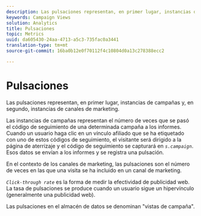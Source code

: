 ```yaml
---
description: Las pulsaciones representan, en primer lugar, instancias de campañas y, en segundo, instancias de canales de marketing.
keywords: Campaign Views
solution: Analytics
title: Pulsaciones
topic: Metrics
uuid: da605430-24aa-4713-a5c3-735fac0a3441
translation-type: tm+mt
source-git-commit: 16ba0b12e0f70112f4c10804d0a13c278388ecc2

---
```



# Pulsaciones

Las pulsaciones representan, en primer lugar, instancias de campañas y, en segundo, instancias de canales de marketing.

Las instancias de campañas representan el número de veces que se pasó el código de seguimiento de una determinada campaña a los informes. Cuando un usuario haga clic en un vínculo afiliado que se ha etiquetado con uno de estos códigos de seguimiento, el visitante será dirigido a la página de aterrizaje y el código de seguimiento se capturará en *`s.campaign`*. Esos datos se envían a los informes y se registra una pulsación.

En el contexto de los canales de marketing, las pulsaciones son el número de veces en las que una visita se ha incluido en un canal de marketing.

*`Click-through rate`* es la forma de medir la efectividad de publicidad web. La tasa de pulsaciones se produce cuando un usuario sigue un hipervínculo (generalmente una publicidad web).

Las pulsaciones en el almacén de datos se denominan "vistas de campaña".
